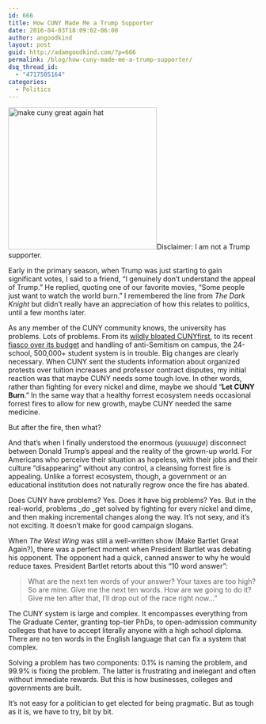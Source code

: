 ```yaml
---
id: 666
title: How CUNY Made Me a Trump Supporter
date: 2016-04-03T18:09:02-06:00
author: angoodkind
layout: post
guid: http://adamgoodkind.com/?p=666
permalink: /blog/how-cuny-made-me-a-trump-supporter/
dsq_thread_id:
  - "4717505164"
categories:
  - Politics
---
```

<a href="http://adamgoodkind.com/wp-content/uploads/2016/04/make.png" rel="attachment wp-att-667"><img class="size-medium wp-image-667 alignright" src="http://adamgoodkind.com/wp-content/uploads/2016/04/make-300x287.png" alt="make cuny great again hat" width="300" height="287" srcset="http://adamgoodkind.com/wp-content/uploads/2016/04/make-300x287.png 300w, http://adamgoodkind.com/wp-content/uploads/2016/04/make.png 540w" sizes="(max-width: 300px) 100vw, 300px" /></a>Disclaimer: I am not a Trump supporter.

Early in the primary season, when Trump was just starting to gain significant votes, I said to a friend, &#8220;I genuinely don&#8217;t understand the appeal of Trump.&#8221; He replied, quoting one of our favorite movies, &#8220;Some people just want to watch the world burn.&#8221; I remembered the line from _The Dark Knight_ but didn&#8217;t really have an appreciation of how this relates to politics, until a few months later.

As any member of the CUNY community knows, the university has problems. Lots of problems. From its [wildly bloated CUNYfirst](http://psc-cuny.org/clarion/may-2013/cunyfirst-users-last), to its recent [fiasco over its budget](http://gcadvocate.com/2016/03/10/cunys-largest-crisis-in-forty-years/) and handling of anti-Semitism on campus, the 24-school, 500,000+ student system is in trouble. Big changes are clearly necessary. When CUNY sent the students information about organized protests over tuition increases and professor contract disputes, my initial reaction was that maybe CUNY needs some tough love. In other words, rather than fighting for every nickel and dime, maybe we should &#8220;**Let CUNY Burn**.&#8221; In the same way that a healthy forrest ecosystem needs occasional forrest fires to allow for new growth, maybe CUNY needed the same medicine.

But after the fire, then what?

And that&#8217;s when I finally understood the enormous (_yuuuuge_) disconnect between Donald Trump&#8217;s appeal and the reality of the grown-up world. For Americans who perceive their situation as hopeless, with their jobs and their culture &#8220;disappearing&#8221; without any control, a cleansing forrest fire is appealing. Unlike a forrest ecosystem, though, a government or an educational institution does not naturally regrow once the fire has abated.

Does CUNY have problems? Yes. Does it have big problems? Yes. But in the real-world, problems _do _get solved by fighting for every nickel and dime, and then making incremental changes along the way. It&#8217;s not sexy, and it&#8217;s not exciting. It doesn&#8217;t make for good campaign slogans.

When _The West Wing_ was still a well-written show (Make Bartlet Great Again?), there was a perfect moment when President Bartlet was debating his opponent. The opponent had a quick, canned answer to why he would reduce taxes. President Bartlet retorts about this &#8220;10 word answer&#8221;:

> What are the next ten words of your answer? Your taxes are too high? So are mine. Give me the next ten words. How are we going to do it? Give me ten after that, I&#8217;ll drop out of the race right now…”

The CUNY system is large and complex. It encompasses everything from The Graduate Center, granting top-tier PhDs, to open-admission community colleges that have to accept literally anyone with a high school diploma. There are no ten words in the English language that can fix a system that complex.

Solving a problem has two components: 0.1% is naming the problem, and 99.9% is fixing the problem. The latter is frustrating and inelegant and often without immediate rewards. But this is how businesses, colleges and governments are built.

It&#8217;s not easy for a politician to get elected for being pragmatic. But as tough as it is, we have to try, bit by bit.